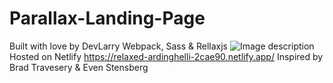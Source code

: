 # Parallax-Landing-Page
Built with love by DevLarry
Webpack, Sass & Rellaxjs 
![Image description](link-to-image)
Hosted on Netlify https://relaxed-ardinghelli-2cae90.netlify.app/
Inspired by Brad Travesery & Even Stensberg
